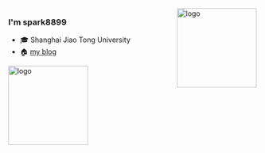 <img src="https://github-readme-stats.vercel.app/api?username=spark8899&show_icons=true" alt="logo" height="160" align="right" style="margin: 5px; margin-bottom: 20px;" />

### I'm spark8899

- 🎓 Shanghai Jiao Tong University
- 🏠 [my blog](https://sparkknow.com/)

<img src="https://github-profile-trophy.vercel.app/?username=spark8899&theme=flat&column=7" alt="logo" height="160" align="center" style="margin: auto; margin-bottom: 20px;" />

<!--
**spark8899/spark8899** is a ✨ _special_ ✨ repository because its `README.md` (this file) appears on your GitHub profile.

Here are some ideas to get you started:

- 🔭 I’m currently working on ...
- 🌱 I’m currently learning ...
- 👯 I’m looking to collaborate on ...
- 🤔 I’m looking for help with ...
- 💬 Ask me about ...
- 📫 How to reach me: ...
- 😄 Pronouns: ...
- ⚡ Fun fact: ...
-->
